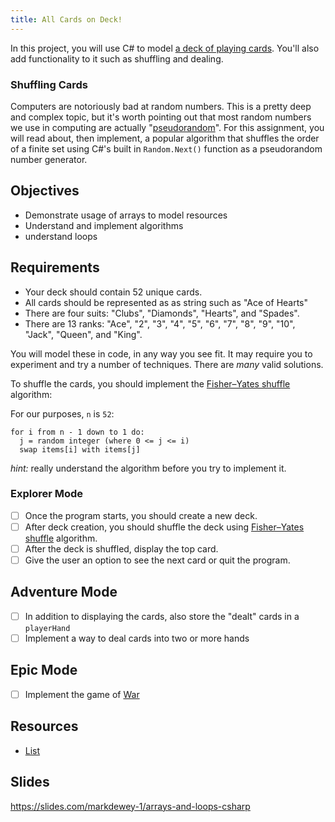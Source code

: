 ```yaml
---
title: All Cards on Deck!
---
```


In this project, you will use C# to model [a deck of playing cards](https://en.wikipedia.org/wiki/standard_52-card_deck). You'll also add functionality to it such as shuffling and dealing.

### Shuffling Cards

Computers are notoriously bad at random numbers. This is a pretty deep and complex topic, but it's worth pointing out that most random numbers we use in computing are actually "[pseudorandom](https://en.wikipedia.org/wiki/pseudorandomness)". For this assignment, you will read about, then implement, a popular algorithm that shuffles the order of a finite set using C#'s built in `Random.Next()` function as a pseudorandom number generator.

## Objectives

- Demonstrate usage of arrays to model resources
- Understand and implement algorithms
- understand loops

## Requirements

- Your deck should contain 52 unique cards.
- All cards should be represented as as string such as "Ace of Hearts"
- There are four suits: "Clubs", "Diamonds", "Hearts", and "Spades".
- There are 13 ranks: "Ace", "2", "3", "4", "5", "6", "7", "8", "9", "10", "Jack", "Queen", and "King".

You will model these in code, in any way you see fit. It may require you to experiment and try a number of techniques. There are _many_ valid solutions.

To shuffle the cards, you should implement the [Fisher–Yates shuffle](https://en.wikipedia.org/wiki/Fisher%E2%80%93Yates_shuffle) algorithm:

For our purposes, `n` is `52`:

```
for i from n - 1 down to 1 do:
  j = random integer (where 0 <= j <= i)
  swap items[i] with items[j]
```

_hint:_ really understand the algorithm before you try to implement it.

### Explorer Mode

- [ ] Once the program starts, you should create a new deck.
- [ ] After deck creation, you should shuffle the deck using [Fisher–Yates shuffle](https://en.wikipedia.org/wiki/Fisher%E2%80%93Yates_shuffle) algorithm.
- [ ] After the deck is shuffled, display the top card.
- [ ] Give the user an option to see the next card or quit the program.

## Adventure Mode

- [ ] In addition to displaying the cards, also store the "dealt" cards in a `playerHand`
- [ ] Implement a way to deal cards into two or more hands

## Epic Mode

- [ ] Implement the game of [War][1]

[1]: https://en.wikipedia.org/wiki/War_(card_game)

## Resources

- [List](https://docs.microsoft.com/en-us/dotnet/api/system.collections.generic.list-1?view=netcore-3.1)

## Slides

https://slides.com/markdewey-1/arrays-and-loops-csharp

